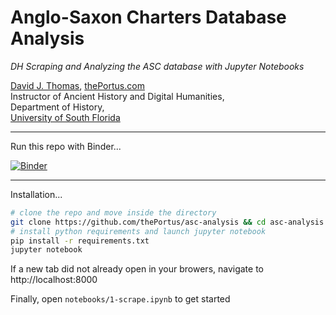 # Anglo-Saxon Charters Database Analysis

*DH Scraping and Analyzing the ASC database with Jupyter Notebooks*

[David J. Thomas](mailto:dave.a.base@gmail.com), [thePortus.com](http://thePortus.com)<br />
Instructor of Ancient History and Digital Humanities,<br />
Department of History,<br />
[University of South Florida](https://github.com/usf-portal)

---

Run this repo with Binder...

[![Binder](https://mybinder.org/badge.svg)](https://mybinder.org/v2/gh/thePortus/asc-analysis/master?filepath=1-scrape.ipynb)

---

Installation...

```sh
# clone the repo and move inside the directory
git clone https://github.com/thePortus/asc-analysis && cd asc-analysis
# install python requirements and launch jupyter notebook
pip install -r requirements.txt
jupyter notebook
```

If a new tab did not already open in your browers, navigate to
http://localhost:8000

Finally, open `notebooks/1-scrape.ipynb` to get started

